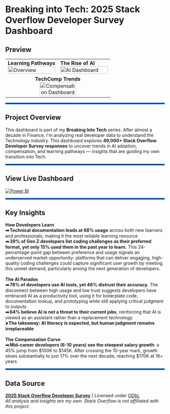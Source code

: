 # Breaking into Tech: 2025 Stack Overflow Developer Survey Dashboard
## Preview
<table>
  <tr>
    <td width="50%">
      <b>Learning Pathways</b><br/>
      <img width="100%" alt="Overview" src="https://github.com/user-attachments/assets/8ad56a73-5d51-4ac8-95ac-5da19db85735" />
    </td>
    <td width="50%">
      <b>The Rise of AI</b><br/>
      <img width="100%" alt="AI Dashboard" src="https://github.com/user-attachments/assets/b5e20958-ab28-42ca-ae50-f0fb39e1d007" />
    </td>
  </tr>
  <tr>
    <td colspan="2" align="center">
      <b>TechComp Trends</b><br/>
      <img width="60%" alt="Compensation Dashboard" src="https://github.com/user-attachments/assets/1719dd6d-241c-47ae-88dc-3a52c46e9431" />
    </td>
  </tr>
</table>
<hr style="border: 2px solid #0969DA;">

## Project Overview
This dashboard is part of my **Breaking Into Tech** series. After almost a decade in Finance, I'm analyzing real developer data to understand the Technology industry. 
This dashboard explores **49,000+ Stack Overflow Developer Survey responses** to uncover trends in AI adoption, compensation, and learning pathways — insights that are guiding my own transition into Tech.
<hr style="border: 2px solid #0969DA;">

## View Live Dashboard
[![Power BI](https://img.shields.io/badge/Power_BI-View_Live_Dashboard-00D084?style=for-the-badge&logo=powerbi&logoColor=white)](https://app.powerbi.com/view?r=eyJrIjoiOWRkNDU4OTktN2E2NS00NmU0LWE2MzQtZTk3N2Y1MjQ2YjAyIiwidCI6IjJhYmQ1YTUwLThlZjctNGRjZi04Yzc5LWE0ZWFlNTJlZGIyMSJ9&pageName=b2b3890d4d5c5f56d666)

<hr style="border: 2px solid #0969DA;">

## Key Insights

**How Developers Learn<br/>**
⮕**Technical documentation leads at 68% usage** across both new learners and professionals, making it the most reliable learning resource<br/>
⮕**39% of Gen Z developers list coding challenges as their preferred format, yet only 15% used them in the past year to learn.** This 24-percentage-point gap between preference and usage signals an underserved market opportunity: platforms that can deliver engaging, high-quality coding challenges could capture significant user growth by meeting this unmet demand, particularly among the next generation of developers.
<br/>
<br/>
**The AI Paradox<br/>**
⮕**78% of developers use AI tools, yet 46% distrust their accuracy.** The disconnect between high usage and low trust suggests developers have embraced AI as a productivity tool, using it for boilerplate code, documentation lookup, and prototyping while still applying critical judgment to outputs</br>
⮕**64% believe AI is not a threat to their current jobs**, reinforcing that AI is viewed as an assistant rather than a replacement technology.<br/>
⮞**The takeaway: AI literacy is expected, but human judgment remains irreplaceable**
<br/>
<br/>
**The Compensation Curve</br>**
⮕**Mid-career developers (6-10 years) see the steepest salary growth**: a 45% jump from $100K to $145K. After crossing the 10-year mark, growth slows substantially to just 17% over the next decade, reaching $170K at 16+ years
<br/>
<hr style="border: 2px solid #0969DA;">

## Data Source
**[2025 Stack Overflow Developer Survey](https://survey.stackoverflow.co/)** | Licensed under [ODbL](http://opendatacommons.org/licenses/odbl/1.0/) <br/>
*All analysis and insights are my own. Stack Overflow is not affiliated with this project.*
